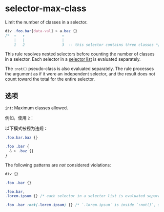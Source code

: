 # selector-max-class

Limit the number of classes in a selector.

```css
div .foo.bar[data-val] > a.baz {}
/*  ↑   ↑                 ↑
    |   |                 |
    1   2                 3  -- this selector contains three classes */
```

This rule resolves nested selectors before counting the number of classes in a selector. Each selector in a [selector list](https://www.w3.org/TR/selectors4/#selector-list) is evaluated separately.

The `:not()` pseudo-class is also evaluated separately. The rule processes the argument as if it were an independent selector, and the result does not count toward the total for the entire selector.

## 选项

`int`: Maximum classes allowed.

例如，使用 `2`：

以下模式被视为违规：

```css
.foo.bar.baz {}
```

```css
.foo .bar {
  & > .baz {}
}
```

The following patterns are *not* considered violations:

```css
div {}
```

```css
.foo .bar {}
```

```css
.foo.bar,
.lorem.ipsum {} /* each selector in a selector list is evaluated separately */
```

```css
.foo .bar :not(.lorem.ipsum) {} /* `.lorem.ipsum` is inside `:not()`, so it is evaluated separately */
```
